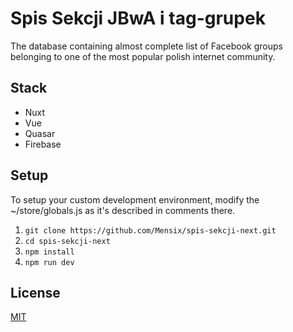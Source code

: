 # Spis Sekcji JBwA i tag-grupek

The database containing almost complete list of Facebook groups belonging to one of the most popular polish internet community.

## Stack

* Nuxt
* Vue
* Quasar
* Firebase

## Setup

To setup your custom development environment, modify the ~/store/globals.js as it's described in comments there.

1. `git clone https://github.com/Mensix/spis-sekcji-next.git`
2. `cd spis-sekcji-next`
3. `npm install`
4. `npm run dev`

## License

[MIT](https://choosealicense.com/licenses/mit/)
